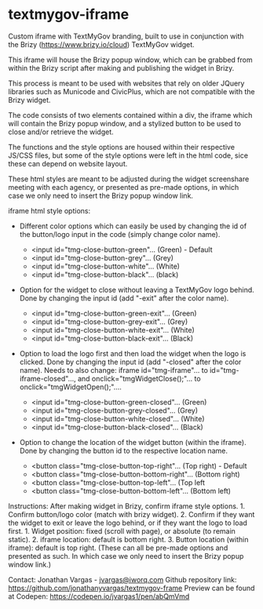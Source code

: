 # textmygov-iframe



Custom iframe with TextMyGov branding, built to use in conjunction with the Brizy (https://www.brizy.io/cloud) TextMyGov widget.

This iframe will house the Brizy popup window, which can be grabbed from within the Brizy script after making and publishing the widget in Brizy. 

This process is meant to be used with websites that rely on older JQuery libraries such as Municode and CivicPlus, which are not compatible with the Brizy widget.

The code consists of two elements contained within a div, the iframe which will contain the Brizy popup window, and a stylized button to be used to close and/or retrieve the widget.

The functions and the style options are housed within their respective JS/CSS files, but some of the style options were left in the html code, sice these can depend on website layout. 

These html styles are meant to be adjusted during the widget screenshare meeting with each agency, or presented as pre-made options, in which case we only need to insert the Brizy popup window link.



iframe html style options:
 
- Different color options which can easily be used by changing the id of the button/logo input in the code (simply change color name).
     - <input id="tmg-close-button-green"… (Green) - Default
     - <input id="tmg-close-button-grey"… (Grey)
     - <input id="tmg-close-button-white"… (White)
     - <input id="tmg-close-button-black"… (black)
 
- Option for the widget to close without leaving a TextMyGov logo behind. Done by changing the input id (add "-exit" after the color name).
     - <input id="tmg-close-button-green-exit"… (Green)
     - <input id="tmg-close-button-grey-exit"… (Grey)
     - <input id="tmg-close-button-white-exit"… (White)
     - <input id="tmg-close-button-black-exit"… (Black)
 
- Option to load the logo first and then load the widget when the logo is clicked. Done by changing the input id (add "-closed" after the color name).
  Needs to also change: iframe id="tmg-iframe"… to id="tmg-iframe-closed"…, and onclick="tmgWidgetClose();"… to onclick="tmgWidgetOpen();"….
     - <input id="tmg-close-button-green-closed"… (Green)
     - <input id="tmg-close-button-grey-closed"… (Grey)
     - <input id="tmg-close-button-white-closed"… (White)
     - <input id="tmg-close-button-black-closed"… (Black)

- Option to change the location of the widget button (within the iframe). Done by changing the button id to the respective location name.
     - <button class="tmg-close-button-top-right"… (Top right) - Default
     - <button class="tmg-close-button-bottom-right"… (Bottom right)
     - <button class="tmg-close-button-top-left"… (Top left
     - <button class="tmg-close-button-bottom-left"… (Bottom left)



Instructions: After making widget in Brizy, confirm iframe style options.
    1. Confirm button/logo color (match with brizy widget).
    2. Confirm if they want the widget to exit or leave the logo behind, or if they want the logo to load first.
    1. Widget position: fixed (scroll with page), or absolute (to remain static).
    2. iframe location: default is bottom right.
    3. Button location (within iframe): default is top right.
(These can all be pre-made options and presented as such. In which case we only need to insert the Brizy popup window link.)



Contact: Jonathan Vargas - jvargas@iworq.com
Github repository link: https://github.com/jonathanyvargas/textmygov-frame
Preview can be found at Codepen: https://codepen.io/jvargas1/pen/abQmVmd 

